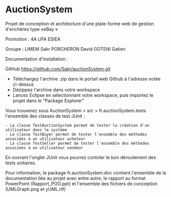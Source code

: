 AuctionSystem
=============
Projet de conception et architecture d'une plate-forme web de gestion d'enchères type «eBay » 
 
Promotion : 4A UFA ESIEA

Groupe : LIMEM Sakr PORCHERON David GOTENI Gatien

Documentation d'installation :

GitHub
https://github.com/Sakr/auctionSystem.git

- Téléchargez l'archive .zip dans le portail web Github à l'adresse notée ci-dessus
- Dézippez l'archive dans votre workspace
- Lancez Eclipse en sélectionnant votre workspace, puis importez le projet dans le "Package Explorer"

Vous trouverez sous AuctionSystem > src > fr.auctionSystem.tests l'ensemble des classes de test JUnit :

	- La classe TestAuctionSystem permet de tester la création d'un utilisateur dans le système
	- La classe TestBuyer permet de tester l'ensemble des méthodes associées à un utilisateur acheteur
	- La classe TestSeller permet de tester l'ensemble des méthodes associées à un utilisateur vendeur

En ouvrant l'onglet JUnit vous pourrez contoler le bon déroulement des tests unitaires.

Pour information, le package fr.auctionSystem.doc contient l'ensemble de la documentation liée au projet
avec entre autre, le rapport au format PowerPoint (Rapport_POO.ppt) et l'ensemble des fichiers de conception
(UMLGraph.png et yUML.rtf)
